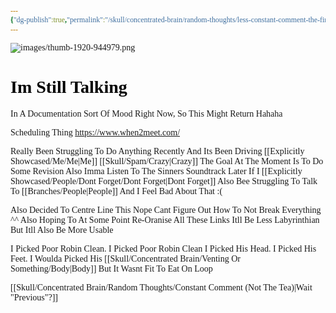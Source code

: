 ```yaml
---
{"dg-publish":true,"permalink":"/skull/concentrated-brain/random-thoughts/less-constant-comment-the-first/","tags":["Tagless"],"dgShowToc":true,"noteIcon":""}
---
```


<style id="Force_Custom_Fonts" type="text/css">@font-face{font-style:normal;font-family:"Merriweather";src:local("Merriweather")}@font-face{font-style:bolder;font-family:"Merriweather";src:local("Merriweather")}@font-face{font-style:normal;font-family:"Merriweather";src:local("Merriweather");unicode-range:U+0-FF,U+2E80-9FFF,U+F900-FAFF,U+FE30-FE4F,U+20000-2FA1F}@font-face{font-style:bolder;font-family:"Merriweather";src:local("Merriweather");unicode-range:U+0-FF,U+2E80-9FFF,U+F900-FAFF,U+FE30-FE4F,U+20000-2FA1F}@font-face{font-style:normal;font-family:"Merriweather";src:local("Merriweather");unicode-range:U+0-FF}@font-face{font-style:bolder;font-family:"Merriweather";src:local("Merriweather");unicode-range:U+0-FF}:not(pre):not(code):not(textarea):not(tt):not(kbd):not(samp):not(var){font-family:"Merriweather"!important}pre,code,textarea,tt,kbd,samp,var{font-family:monospace!important}pre *,code *,textarea *,tt *,kbd *,samp *,var *{font-family:monospace!important}</style> 

![images/thumb-1920-944979.png](/img/user/images/thumb-1920-944979.png)
# <span style="color:#000000">Im Still Talking</span>

In A Documentation Sort Of Mood Right Now, So This Might Return 
Hahaha

Scheduling Thing https://www.when2meet.com/

Really Been Struggling To Do Anything Recently And Its Been Driving [[Explicitly Showcased/Me/Me\|Me]] [[Skull/Spam/Crazy\|Crazy]]
The Goal At The Moment Is To Do Some Revision 
Also Imma Listen To The Sinners Soundtrack Later If I [[Explicitly Showcased/People/Dont Forget/Dont Forget\|Dont Forget]]
Also Bee Struggling To Talk To [[Branches/People\|People]] And I Feel Bad About That :(

Also Decided To Centre Line This
Nope Cant Figure Out How To Not Break Everything ^^
Also Hoping To At Some Point Re-Oranise All These Links
Itll Be Less Labyrinthian But Itll Also Be More Usable

I Picked Poor Robin Clean. I Picked Poor Robin Clean 
I Picked His Head. I Picked His Feet. I Woulda Picked His [[Skull/Concentrated Brain/Venting Or Something/Body\|Body]] But It Wasnt Fit To Eat
On Loop









[[Skull/Concentrated Brain/Random Thoughts/Constant Comment (Not The Tea)\|Wait "Previous"?]]